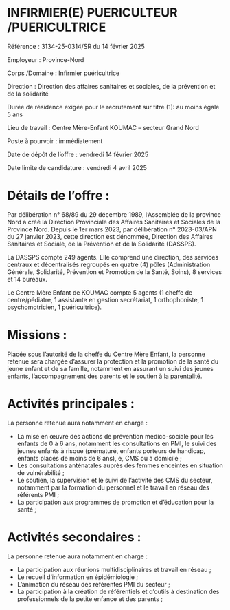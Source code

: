 # INFIRMIER(E) PUERICULTEUR /PUERICULTRICE

Référence : 3134-25-0314/SR du 14 février 2025

Employeur : Province-Nord

Corps /Domaine : Infirmier puéricultrice

Direction : Direction des affaires sanitaires et sociales, de la prévention et de la solidarité

Durée de résidence exigée pour le recrutement sur titre (1): au moins égale 5 ans

Lieu de travail : Centre Mère-Enfant KOUMAC – secteur Grand Nord

Poste à pourvoir : immédiatement

Date de dépôt de l’offre : vendredi 14 février 2025

Date limite de candidature : vendredi 4 avril 2025

# Détails de l’offre :

Par délibération n° 68/89 du 29 décembre 1989, l’Assemblée de la province Nord a créé la Direction Provinciale des Affaires Sanitaires et Sociales de la Province Nord. Depuis le 1er mars 2023, par délibération n° 2023-03/APN du 27 janvier 2023, cette direction est dénommée, Direction des Affaires Sanitaires et Sociale, de la Prévention et de la Solidarité (DASSPS).

La DASSPS compte 249 agents. Elle comprend une direction, des services centraux et décentralisés regroupés en quatre (4) pôles (Administration Générale, Solidarité, Prévention et Promotion de la Santé, Soins), 8 services et 14 bureaux.

Le Centre Mère Enfant de KOUMAC compte 5 agents (1 cheffe de centre/pédiatre, 1 assistante en gestion secrétariat, 1 orthophoniste, 1 psychomotricien, 1 puéricultrice).

# Missions :

Placée sous l’autorité de la cheffe du Centre Mère Enfant, la personne retenue sera chargée d’assurer la protection et la promotion de la santé du jeune enfant et de sa famille, notamment en assurant un suivi des jeunes enfants, l’accompagnement des parents et le soutien à la parentalité.

# Activités principales :

La personne retenue aura notamment en charge :

- La mise en œuvre des actions de prévention médico-sociale pour les enfants de 0 à 6 ans, notamment les consultations en PMI, le suivi des jeunes enfants à risque (prématuré, enfants porteurs de handicap, enfants placés de moins de 6 ans), e, CMS ou à domicile ;
- Les consultations anténatales auprès des femmes enceintes en situation de vulnérabilité ;
- Le soutien, la supervision et le suivi de l’activité des CMS du secteur, notamment par la formation du personnel et le travail en réseau des référents PMI ;
- La participation aux programmes de promotion et d’éducation pour la santé ;

# Activités secondaires :

La personne retenue aura notamment en charge :

- La participation aux réunions multidisciplinaires et travail en réseau ;
- Le recueil d’information en épidémiologie ;
- L’animation du réseau des référentes PMI du secteur ;
- La participation à la création de référentiels et d’outils à destination des professionnels de la petite enfance et des parents ;